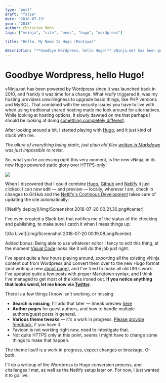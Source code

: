 ```yaml
---
type: "post"
draft: "false"
date: "2018-07-19"
year: "2018"
author: Christian Mohn
tags: ["vninja", "site", "news", "hugo", "wordpress"]

title: "Hello, My Name Is Hugo (Montoya)"

description: "**Goodbye Wordpress, hello Hugo!** vNinja.net has been powered by Wordpress since it was launched back in 2010, **and frankly it was time for a change**."
---
```


# Goodbye Wordpress, hello Hugo!

vNinja.net has been powered by Wordpress since it was launched back in 2010, and frankly it was time for a change. What _really_ triggered it, was my hosting providers unwillingness to upgrade basic things, like PHP versions and MySQL. That combined with the security issues you have to live with when using traditional shared hosting made me look around for alternatives. While looking at hosting options, it slowly dawned on me that perhaps I should be looking at doing [something completely different](https://www.youtube.com/watch?v=FGK8IC-bGnU).

After looking around a bit, I started playing with [Hugo](http://gohugo.io/), and it just kind of stuck with me. 

_The allure of everything being static, just plain old files [written in Markdown](/virtualization/markdown-things/) was just impossible to resist._

So, what you're accessing right this very moment, is the new vNinja, in its new Hugo powered static glory over [HTTPS-only](https://blog.chromium.org/2018/02/a-secure-web-is-here-to-stay.html)! 

[![](/img/hugo-logo.png#center)](http://gohugo.io/)

When I discovered that I could combine [Hugo](http://gohugo.io/), [Github](https://github.com/h0bbel/vninja) and [Netlify](https://www.netlify.com/) it just clicked. I can now edit — and preview — locally, wherever I am, check in changes to GitHub and the [Netlify's Continous Development](https://www.netlify.com/docs/continuous-deployment/) takes care of updating the site automatically: 

![Netlify deploy](/img/Screenshot 2018-07-20 00.21.30.png#center)

I've even created a Slack-bot that notifies me of the status of the checking and publishing, to make sure I catch it when I mess things up:

![Go Live!](/img/Screenshot 2018-07-20 00.19.08.png#center)

Added bonus: Being able to use whatever editor I fancy to edit this thing, at the moment [Visual Code](https://code.visualstudio.com/) looks like it will do the job _just_ right.


I've spent quite a few hours playing around, exporting all the existing vNinja content out from Wordpress and convert them over to the new Hugo format (and writing a new [about page](/about/christian-mohn/)), and I've tried to make all old URLs work. I've updated quite a few posts with proper Markdown syntax, and I think I've managed to get most of the kinks ironed out. **If you notice anything that looks weird, let me know via [Twitter](https://twitter.com/h0bbel).** 

There is a few things I know isn't working, or missing:

* **Search is missing**, I'll add that later — Sneak preview [here](/search)
* **Author pages** for guest authors, and how to handle multiple authors/guest posts in general.
* **Various theme tweaks** — it's a work in progress. [Please provide feedback](https://twitter.com/h0bbel), if you have it.
* Favicon is not working right now, need to intestigate that.
* Not quite HTTPS only at this point, seems I might have to change some things to make that happen.

The theme itself is a work in progress, expect changes or breakage. Or both. 

I'll do a writeup of the Wordpress to Hugo conversion process, and challenges I met, as well as the Netlify setup later on. For now, I just wanted it to go live.



